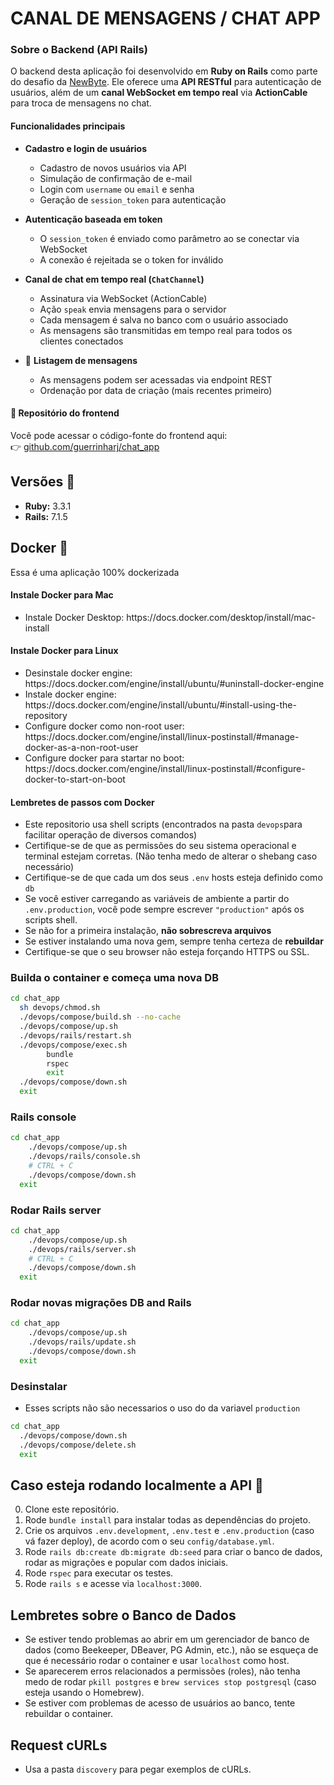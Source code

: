 # CANAL DE MENSAGENS / CHAT APP 

### Sobre o Backend (API Rails)

O backend desta aplicação foi desenvolvido em **Ruby on Rails** como parte do desafio da [NewByte](https://github.com/newbytesolucoesdigitais/desafio). Ele oferece uma **API RESTful** para autenticação de usuários, além de um **canal WebSocket em tempo real** via **ActionCable** para troca de mensagens no chat.

#### Funcionalidades principais

- **Cadastro e login de usuários**
  - Cadastro de novos usuários via API
  - Simulação de confirmação de e-mail
  - Login com `username` ou `email` e senha
  - Geração de `session_token` para autenticação

- **Autenticação baseada em token**
  - O `session_token` é enviado como parâmetro ao se conectar via WebSocket
  - A conexão é rejeitada se o token for inválido

- **Canal de chat em tempo real (`ChatChannel`)**
  - Assinatura via WebSocket (ActionCable)
  - Ação `speak` envia mensagens para o servidor
  - Cada mensagem é salva no banco com o usuário associado
  - As mensagens são transmitidas em tempo real para todos os clientes conectados

- 📄 **Listagem de mensagens**
  - As mensagens podem ser acessadas via endpoint REST
  - Ordenação por data de criação (mais recentes primeiro)

#### 📁 Repositório do frontend

Você pode acessar o código-fonte do frontend aqui:  
👉 [github.com/guerrinharj/chat_app](https://github.com/guerrinharj/chat-app-vue)


## Versões :gem:
* **Ruby:** 3.3.1
* **Rails:** 7.1.5

## Docker :whale:

<p>Essa é uma aplicação 100% dockerizada</p>

#### Instale Docker para Mac
<ul>
    <li>Instale Docker Desktop: https://docs.docker.com/desktop/install/mac-install </li>
</ul>

#### Instale Docker para Linux
<ul>
    <li>Desinstale docker engine: https://docs.docker.com/engine/install/ubuntu/#uninstall-docker-engine</li>
    <li>Instale docker engine: https://docs.docker.com/engine/install/ubuntu/#install-using-the-repository</li>
    <li>Configure docker como non-root user: https://docs.docker.com/engine/install/linux-postinstall/#manage-docker-as-a-non-root-user</li>
    <li>Configure docker para startar no boot: https://docs.docker.com/engine/install/linux-postinstall/#configure-docker-to-start-on-boot</li>
</ul>

#### Lembretes de passos com Docker

- Este repositorio usa shell scripts (encontrados na pasta ```devops```para facilitar operação de diversos comandos) 
- Certifique-se de que as permissões do seu sistema operacional e terminal estejam corretas. (Não tenha medo de alterar o shebang caso necessário)
- Certifique-se de que cada um dos seus `.env` hosts esteja definido como `db`
- Se você estiver carregando as variáveis de ambiente a partir do `.env.production`, você pode sempre escrever `"production"` após os scripts shell.
- Se não for a primeira instalação, **não sobrescreva arquivos**
- Se estiver instalando uma nova gem, sempre tenha certeza de **rebuildar**
- Certifique-se que o seu browser não esteja forçando HTTPS ou SSL.



### Builda o container e começa uma nova DB


```bash
cd chat_app
  sh devops/chmod.sh
  ./devops/compose/build.sh --no-cache
  ./devops/compose/up.sh
  ./devops/rails/restart.sh
  ./devops/compose/exec.sh
        bundle
        rspec
        exit
  ./devops/compose/down.sh
  exit
```

### Rails console

```bash
cd chat_app
    ./devops/compose/up.sh
    ./devops/rails/console.sh
    # CTRL + C
    ./devops/compose/down.sh
  exit
```


### Rodar Rails server

```bash
cd chat_app
    ./devops/compose/up.sh
    ./devops/rails/server.sh
    # CTRL + C
    ./devops/compose/down.sh
  exit
```

### Rodar novas migrações  DB and Rails

```bash
cd chat_app
    ./devops/compose/up.sh
    ./devops/rails/update.sh
    ./devops/compose/down.sh
  exit
```

### Desinstalar

- Esses scripts não são necessarios o uso do da variavel `production`

```bash
cd chat_app
  ./devops/compose/down.sh
  ./devops/compose/delete.sh
  exit
```


## Caso esteja rodando localmente a API :monorail:

0. Clone este repositório.
1. Rode `bundle install` para instalar todas as dependências do projeto.
2. Crie os arquivos `.env.development`, `.env.test` e `.env.production` (caso vá fazer deploy), de acordo com o seu `config/database.yml`.
3. Rode `rails db:create db:migrate db:seed` para criar o banco de dados, rodar as migrações e popular com dados iniciais.
4. Rode `rspec` para executar os testes.
5. Rode `rails s` e acesse via `localhost:3000`.


## Lembretes sobre o Banco de Dados

- Se estiver tendo problemas ao abrir em um gerenciador de banco de dados (como Beekeeper, DBeaver, PG Admin, etc.), não se esqueça de que é necessário rodar o container e usar `localhost` como host.
- Se aparecerem erros relacionados a permissões (roles), não tenha medo de rodar `pkill postgres` e `brew services stop postgresql` (caso esteja usando o Homebrew).
- Se estiver com problemas de acesso de usuários ao banco, tente rebuildar o container.


## Request cURLs

- Usa a pasta `discovery` para pegar exemplos de cURLs.